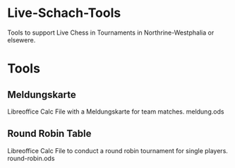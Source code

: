 # Live-Schach-Tools

Tools to support Live Chess in Tournaments in Northrine-Westphalia or elsewere.

# Tools

## Meldungskarte

Libreoffice Calc File with a Meldungskarte for team matches.
meldung.ods

## Round Robin Table

Libreoffice Calc File to conduct a round robin tournament for single players.
round-robin.ods
